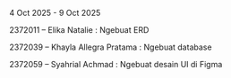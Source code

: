 4 Oct 2025 - 9 Oct 2025

2372011 – Elika Natalie : Ngebuat ERD

2372039 – Khayla Allegra Pratama : Ngebuat database 

2372059 – Syahrial Achmad : Ngebuat desain UI di Figma
